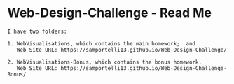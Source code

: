 # Web-Design-Challenge - Read Me

	I have two folders:

	1. WebVisualisations, which contains the main homework;  and
	   Web Site URL: https://samportelli13.github.io/Web-Design-Challenge/

	2. WebVisualisations-Bonus, which contains the bonus homework.
	   Web Site URL: https://samportelli13.github.io/Web-Design-Challenge-Bonus/

